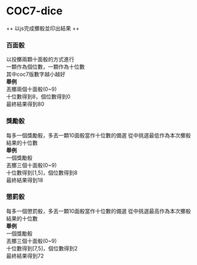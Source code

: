 # COC7-dice
++ 以js完成擲骰並印出結果 ++

### 百面骰  
以投擲兩顆十面骰的方式進行  
一顆作為個位數，一顆作為十位數  
其中coc7版數字越小越好    
**舉例**  
丟擲兩個十面骰(0~9)  
十位數得到8，個位數得到0  
最終結果得到80
### 獎勵骰
每多一個獎勵骰，多丟一顆10面骰當作十位數的備選
從中挑選最低作為本次擲骰結果的十位數  
**舉例**  
一個獎勵骰  
丟擲三個十面骰(0~9)  
十位數得到[1,5]，個位數得到8  
最終結果得到18

### 懲罰骰
每多一個懲罰骰，多丟一顆10面骰當作十位數的備選
從中挑選最高作為本次擲骰結果的十位數  
**舉例**  
一個獎勵骰  
丟擲三個十面骰(0~9)  
十位數得到[7,5]，個位數得到2  
最終結果得到72
